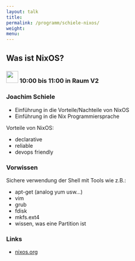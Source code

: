 ```yaml
---
layout: talk
title:
permalink: /programm/schiele-nixos/
weight: 
menu:
---
```

## Was&nbsp;ist&nbsp;NixOS?

### <img height = "32" src="../../images/talk.svg"> 10:00 bis 11:00 in Raum V2

### Joachim&nbsp;Schiele

- Einführung in die Vorteile/Nachteile von NixOS
- Einführung in die Nix Programmiersprache

Vorteile von NixOS:

- declarative
- reliable
- devops friendly

### Vorwissen

Sichere verwendung der Shell mit Tools wie z.B.:

- apt-get (analog yum usw...)
- vim
- grub
- fdisk
- mkfs.ext4
- wissen, was eine Partition ist

### Links

- <a href="http://nixos.org" target="_blank">nixos.org</a>

